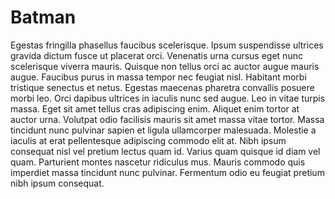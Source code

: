 # Batman

Egestas fringilla phasellus faucibus scelerisque. Ipsum suspendisse ultrices gravida dictum fusce ut placerat orci. Venenatis urna cursus eget nunc scelerisque viverra mauris. Quisque non tellus orci ac auctor augue mauris augue. Faucibus purus in massa tempor nec feugiat nisl. Habitant morbi tristique senectus et netus. Egestas maecenas pharetra convallis posuere morbi leo. Orci dapibus ultrices in iaculis nunc sed augue. Leo in vitae turpis massa. Eget sit amet tellus cras adipiscing enim. Aliquet enim tortor at auctor urna. Volutpat odio facilisis mauris sit amet massa vitae tortor. Massa tincidunt nunc pulvinar sapien et ligula ullamcorper malesuada. Molestie a iaculis at erat pellentesque adipiscing commodo elit at. Nibh ipsum consequat nisl vel pretium lectus quam id. Varius quam quisque id diam vel quam. Parturient montes nascetur ridiculus mus. Mauris commodo quis imperdiet massa tincidunt nunc pulvinar. Fermentum odio eu feugiat pretium nibh ipsum consequat.
